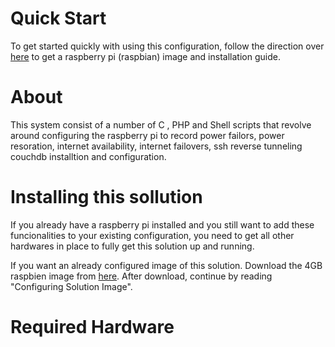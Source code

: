# Quick Start
To get started quickly with using this configuration, follow the direction over [here](https://www.raspberrypi.org/downloads/raspbian/) to get a raspberry pi (raspbian) image and installation guide.

# About
This system consist of a number of C , PHP and Shell scripts that revolve around configuring the raspberry pi to record power failors, power resoration, internet availability, internet failovers, ssh reverse tunneling couchdb installtion and configuration.      

# Installing this sollution
If you already have a raspberry pi installed and you still want to add these funcionalities to your existing configuration, you need to get all other hardwares in place to fully get this solution up and running. 

If you want an already configured image of this solution. Download the 4GB raspbien image from [here](http://). After download, continue by reading "Configuring Solution Image".

# Required Hardware
